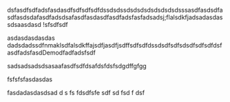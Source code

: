 dsfasdfsdfadsfasdasdfsdfsdfsdfdssdsdssdsdsdsdsdsdsdsdsssasdfasdsdfasdfasdsdafasdfadsdsafasdfasdasdfasdfadsfasfadsadsj;flalsdkfjadsadasdassdsaasdasd
!sfsdfsdf




asdasdasdasdas
dadsdadssdfnmaklsdfalsdkffajsdfjasdfjsdffsdfsdfdssdsdfsdfsdsdfsdfsdfdsfasdfadsfasdDemodfadfadsfsdf


sadsadsadsdsasaafasdfsdfdsafdsfdsfsdgdffgfgg


fsfsfsfasdasdas

fasdadasdasdsad
d
s
fs
fdsdfsfe 
sdf
sd
fsd
f
dsf
